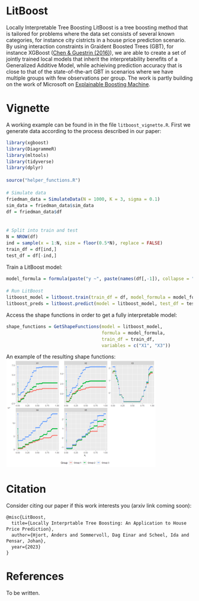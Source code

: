 # LitBoost
Locally Interpretable Tree Boosting
LitBoost is a tree boosting method that is tailored for problems where the data set consists of several known categories, for instance city cistricts in a house price prediction scenario. By using interaction constraints in Graident Boosted Trees (GBT), for instance XGBoost ([Chen & Guestrin (2016)](https://arxiv.org/pdf/1603.02754.pdf)), we are able to create a set of jointly trained local models that inherit the interpretability benefits of a Generalized Additive Model, while achieiving prediction accuracy that is close to that of the state-of-the-art GBT in scenarios where we have multiple groups with few observations per group. The work is partly building on the work of Microsoft on [Explainable Boosting Machine](https://interpret.ml/docs/ebm.html). 

# Vignette
A working example can be found in in the file ```litboost_vignette.R```. First we generate data according to the process described in our paper: 
``` r
library(xgboost)
library(DiagrammeR)
library(mltools)
library(tidyverse)
library(dplyr)

source("helper_functions.R")

# Simulate data 
friedman_data = SimulateData(N = 1000, K = 3, sigma = 0.1)
sim_data = friedman_data$sim_data
df = friedman_data$df


# Split into train and test
N = NROW(df)
ind = sample(x = 1:N, size = floor(0.5*N), replace = FALSE)
train_df = df[ind,]
test_df = df[-ind,]
```
Train a LitBoost model: 



``` r
model_formula = formula(paste("y ~", paste(names(df[,-1]), collapse = "+")))

# Run LitBoost 
litboost_model = litboost.train(train_df = df, model_formula = model_formula)
litboost_preds = litboost.predict(model = litboost_model, test_df = test_df, model_formula = model_formula)
```
Access the shape functions in order to get a fully interpretable model: 
``` r
shape_functions = GetShapeFunctions(model = litboost_model,
                                    formula = model_formula, 
                                    train_df = train_df, 
                                    variables = c("X1", "X3"))
```
An example of the resulting shape functions: 
<img src="shape_functions.png" width="80%" />



# Citation
Consider citing our paper if this work interests you (arxiv link coming soon): 

```
@misc{LitBoost,
  title={Locally Interprtable Tree Boosting: An Application to House Price Prediction},
  author={Hjort, Anders and Sommervoll, Dag Einar and Scheel, Ida and Pensar, Johan},
  year={2023}
}
```

# References
To be written. 

